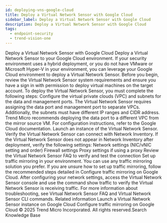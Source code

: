 ```yaml
---
id: deploying-vns-google-cloud
title: Deploy a Virtual Network Sensor with Google Cloud
sidebar_label: Deploy a Virtual Network Sensor with Google Cloud
description: Deploy a Virtual Network Sensor with Google Cloud
tags:
  - endpoint-security
  - trend-vision-one
---
```


 Deploy a Virtual Network Sensor with Google Cloud Deploy a Virtual Network Sensor to your Google Cloud environment. If your security environment uses a hybrid deployment, or you do not have VMware or Microsoft Hyper-V in your environment, you can leverage your Google Cloud environment to deploy a Virtual Network Sensor. Before you begin, review the Virtual Network Sensor system requirements and ensure you have a sign in with permission to deploy virtual machines on the target account. To deploy the Virtual Network Sensor, you must complete the following steps: Configure the virtual private clouds (VPC) and subnets for the data and management ports. The Virtual Network Sensor requires assigning the data port and management port to separate VPCs. Additionally, the subnets must have different IP ranges and CIDR address. Trend Micro recommends deploying the data port to a different VPC from the mirror source VM. For configuration instructions, refer to the Google Cloud documentation. Launch an instance of the Virtual Network Sensor. Verify the Virtual Network Sensor can connect with Network Inventory. If the Virtual Network Sensor does not appear in Network Inventory after deployment, verify the following settings: Network settings (NIC/vNIC setting and order) Firewall settings Proxy settings if using a proxy Review the Virtual Network Sensor FAQ to verify and test the connection Set up traffic mirroring in your environment. You can use any traffic mirroring solution you prefer. If you are unsure how to set up traffic mirroring, follow the recommended steps detailed in Configure traffic mirroring on Google Cloud. After configuring your network settings, access the Virtual Network Sensor console and use the command show traffic to verify the Virtual Network Sensor is receiving traffic. For more information about troubleshooting, see Virtual Network Sensor FAQ and Virtual Network Sensor CLI commands. Related information Launch a Virtual Network Sensor instance on Google Cloud Configure traffic mirroring on Google Cloud © 2025 Trend Micro Incorporated. All rights reserved.Search Knowledge Base